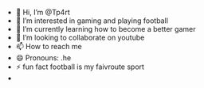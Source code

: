 - 👋 Hi, I’m @Tp4rt
- 👀 I’m interested in gaming and playing football
- 🌱 I’m currently learning how to become a better gamer
- 💞️ I’m looking to collaborate on youtube
- 📫 How to reach me 
- 😄 Pronouns: .he 
-  ⚡ fun fact football is my faivroute  sport
-  

<!---
Tp4rt/Tp4rt is a ✨ special ✨ repository because its `README.md` (this file) appears on your GitHub profile.
You can click the Preview link to take a look at your changes.
--->
